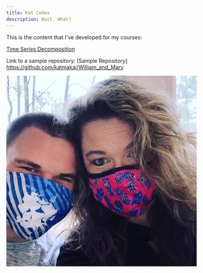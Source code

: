 ```yaml
---
title: Kat Codes
description: Wait. What?
---
```


This is the content that I've developed for my courses:

[Time Series Decomposition](/timeseries/index.md)

Link to a sample repository:
[Sample Repository] https://github.com/katmakai/William_and_Mary

![My Picture](/pictures/thomas_and_mom.jpg)
